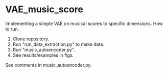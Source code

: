 # VAE_music_score
Implementing a simple VAE on musical scores to specific dimensions.
How to run.
1) Clone repository.
2) Run "run_data_extraction.py" to make data.
3) Run "music_autoencoder.py".
4) See results/examples in figs.

See comments in music_autoencoder.py.
